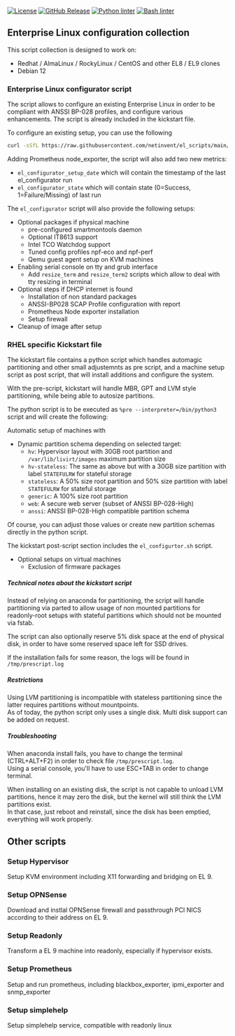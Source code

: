 [![License](https://img.shields.io/badge/License-BSD%203--Clause-blue.svg)](https://opensource.org/licenses/BSD-3-Clause)
[![GitHub Release](https://img.shields.io/github/release/netinvent/el_scripts.svg?label=Latest)](https://github.com/netinvent/el_scripts/releases/latest)
[![Python linter](https://github.com/netinvent/el_scripts/actions/workflows/pylint.yml/badge.svg)](https://github.com/netinvent/el_scripts/actions/workflows/pylint.yml)
[![Bash linter](https://github.com/netinvent/el_scripts/actions/workflows/shellcheck.yml/badge.svg)](https://github.com/netinvent/el_scripts/actions/workflows/shellcheck.yml)


## Enterprise Linux configuration collection

This script collection is designed to work on:
- Redhat / AlmaLinux / RockyLinux / CentOS and other EL8 / EL9 clones
- Debian 12


### Enterprise Linux configurator script

The script allows to configure an existing Enterprise Linux in order to be compliant with ANSSI BP-028 profiles, and configure various enhancements. The script is already included in the kickstart file.

To configure an existing setup, you can use the following

```sh
curl -sSfL https://raw.githubusercontent.com/netinvent/el_scripts/main/el_configurator.sh | sh -
```

Adding Prometheus node_exporter, the script will also add two new metrics:
- `el_configurator_setup_date` which will contain the timestamp of the last el_configurator run
- `el_configurator_state` which will contain state (0=Success, 1=Failure/Missing) of last run

The `el_configurator` script will also provide the following setups:

- Optional packages if physical machine
    - pre-configured smartmontools daemon
    - Optional IT8613 support
    - Intel TCO Watchdog support
    - Tuned config profiles npf-eco and npf-perf
    - Qemu guest agent setup on KVM machines
- Enabling serial console on tty and grub interface
    - Add `resize_term` and `resize_term2` scripts which allow to deal with tty resizing in terminal
- Optional steps if DHCP internet is found
    - Installation of non standard packages
    - ANSSI-BP028 SCAP Profile configuration with report
    - Prometheus Node exporter installation
    - Setup firewall
- Cleanup of image after setup


### RHEL specific Kickstart file

The kickstart file contains a python script which handles automagic partitioning and other small adjustemnts as pre script, and a machine setup script as post script, that will install additions and configure the system.  

With the pre-script, kickstart will handle MBR, GPT and LVM style partitioning, while being able to autosize partitions.  

The python script is to be executed as `%pre --interpreter=/bin/python3` script and will create the following:

Automatic setup of machines with

- Dynamic partition schema depending on selected target:
  - `hv`: Hypervisor layout with 30GB root partition and `/var/lib/livirt/images` maximum partition size
  - `hv-stateless`: The same as above but with a 30GB size partition with label `STATEFULRW` for stateful storage
  - `stateless`: A 50% size root partition and 50% size partition with label `STATEFULRW` for stateful storage
  - `generic`: A 100% size root partition
  - `web`: A secure web server (subset of ANSSI BP-028-High)
  - `anssi`: ANSSI BP-028-High compatible partition schema

Of course, you can adjust those values or create new partition schemas directly in the python script.

The kickstart post-script section includes the `el_configurtor.sh` script.

- Optional setups on virtual machines
    - Exclusion of firmware packages


##### Technical notes about the kickstart script

Instead of relying on anaconda for partitioning, the script will handle partitioning via parted to allow usage of non mounted partitions for readonly-root setups with stateful partitions which should not be mounted via fstab.

The script can also optionally reserve 5% disk space at the end of physical disk, in order to have some reserved space left for SSD drives.

If the installation fails for some reason, the logs will be found in `/tmp/prescript.log`

##### Restrictions

Using LVM partitioning is incompatible with stateless partitioning since the latter requires partitions without mountpoints.  
As of today, the python script only uses a single disk. Multi disk support can be added on request.

##### Troubleshooting

When anaconda install fails, you have to change the terminal (CTRL+ALT+F2) in order to check file `/tmp/prescript.log`.  
Using a serial console, you'll have to use ESC+TAB in order to change terminal.

When installing on an existing disk, the script is not capable to unload LVM partitions, hence it may zero the disk, but the kernel will still think the LVM partitions exist.  
In that case, just reboot and reinstall, since the disk has been emptied, everything will work properly.

## Other scripts

### Setup Hypervisor

Setup KVM environment including X11 forwarding and bridging on EL 9.

### Setup OPNSense

Download and instlal OPNSense firewall and passthrough PCI NICS according to their address on EL 9.

### Setup Readonly

Transform a EL 9 machine into readonly, especially if hypervisor exists.

### Setup Prometheus

Setup and run prometheus, including blackbox_exporter, ipmi_exporter and snmp_exporter

### Setup simplehelp

Setup simplehelp service, compatible with readonly linux
